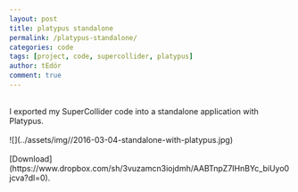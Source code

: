 ```yaml
---
layout: post
title: platypus standalone
permalink: /platypus-standalone/
categories: code
tags: [project, code, supercollider, platypus]
author: tEdör
comment: true
---
```

<br>
I exported my SuperCollider code into a standalone application with Platypus.
<br>
<br>
![](../assets/img//2016-03-04-standalone-with-platypus.jpg)
<br><br>
[Download](https://www.dropbox.com/sh/3vuzamcn3iojdmh/AABTnpZ7IHnBYc_biUyo0jcva?dl=0).

